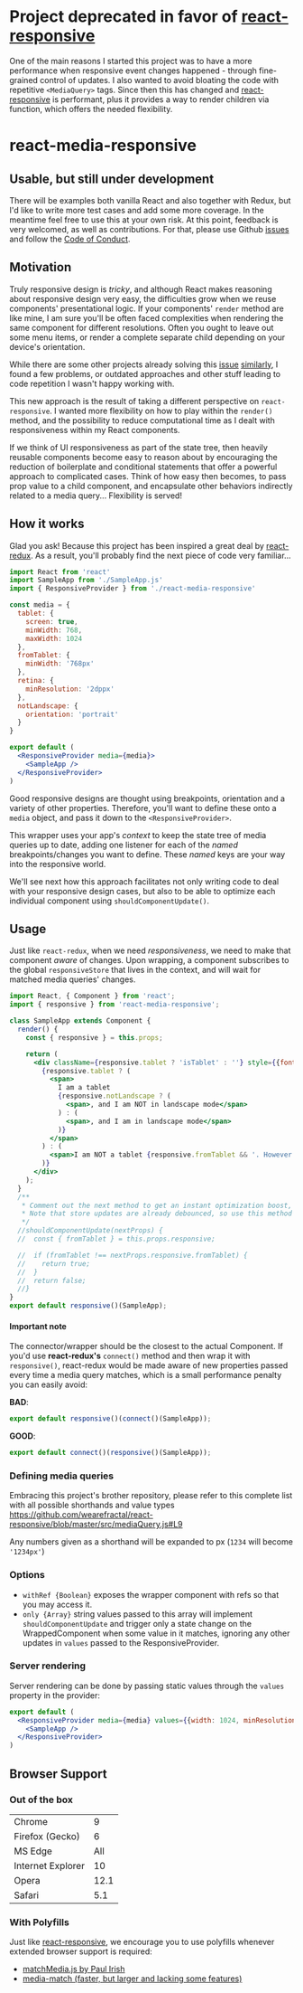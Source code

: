 # Project deprecated in favor of [react-responsive](https://github.com/contra/react-responsive)

One of the main reasons I started this project was to have a more performance when responsive event changes happened - through fine-grained control of updates. I also wanted to avoid bloating the code with repetitive `<MediaQuery>` tags. Since then this has changed and [react-responsive](https://github.com/contra/react-responsive) is performant, plus it provides a way to render children via function, which offers the needed flexibility.

# react-media-responsive

## Usable, but still under development

There will be examples both vanilla React and also together with Redux, but I'd like to write more test cases and add some more coverage. In the meantime feel free to use this at your own risk. At this point, feedback is very welcomed, as well as contributions. For that, please use Github [issues](https://github.com/Rendez/react-media-responsive/Issues) and follow the [Code of Conduct](https://github.com/Rendez/react-media-responsive/CODE_OF_CONDUCT.md).

## Motivation

Truly responsive design is *tricky*, and although React makes reasoning about responsive design very easy,
the difficulties grow when we reuse components' presentational logic. If your components' `render` method are like mine,
I am sure you'll be often faced complexities when rendering the same component for different resolutions. Often you ought to
leave out some menu items, or render a complete separate child depending on your device's orientation.

While there are some other projects already solving this [issue](https://github.com/akiran/react-responsive-mixin) [similarly](https://github.com/contra/react-responsive), I found a few problems, or outdated approaches and other stuff leading to code repetition I wasn't happy working with.

This new approach is the result of taking a different perspective on `react-responsive`. I wanted more flexibility on how to play within the `render()` method, and the possibility to reduce computational time as I dealt with responsiveness within my React components.

If we think of UI responsiveness as part of the state tree, then heavily reusable components become easy to reason about by encouraging the reduction of boilerplate and conditional statements that offer a powerful approach to complicated cases. Think of how easy then becomes, to pass prop value to a child component, and encapsulate other behaviors indirectly related to a media query... Flexibility is served!

## How it works

Glad you ask! Because this project has been inspired a great deal by [react-redux](https://github.com/reactjs/react-redux).
As a result, you'll probably find the next piece of code very familiar...

```jsx
import React from 'react'
import SampleApp from './SampleApp.js'
import { ResponsiveProvider } from './react-media-responsive'

const media = {
  tablet: {
    screen: true,
    minWidth: 768,
    maxWidth: 1024
  },
  fromTablet: {
    minWidth: '768px'
  },
  retina: {
    minResolution: '2dppx'
  },
  notLandscape: {
    orientation: 'portrait'
  }
}

export default (
  <ResponsiveProvider media={media}>
    <SampleApp />
  </ResponsiveProvider>
)

```

Good responsive designs are thought using breakpoints, orientation and a variety of other properties.
Therefore, you'll want to define these onto a `media` object, and pass it down to the `<ResponsiveProvider>`.

This wrapper uses your app's *context* to keep the state tree of media queries up to date, adding one listener for each
of the *named* breakpoints/changes you want to define. These *named* keys are your way into the responsive world.

We'll see next how this approach facilitates not only writing code to deal with your responsive design cases,
but also to be able to optimize each individual component using `shouldComponentUpdate()`.

## Usage

Just like `react-redux`, when we need *responsiveness*, we need to make that component *aware* of changes. Upon wrapping,
a component subscribes to the global `responsiveStore` that lives in the context, and will wait for matched media queries' changes.


```jsx
import React, { Component } from 'react';
import { responsive } from 'react-media-responsive';

class SampleApp extends Component {
  render() {
    const { responsive } = this.props;

    return (
      <div className={responsive.tablet ? 'isTablet' : ''} style={{fontSize: responsive.retina ? 22 : 16}}>
        {responsive.tablet ? (
          <span>
            I am a tablet
            {responsive.notLandscape ? (
              <span>, and I am NOT in landscape mode</span>
            ) : (
              <span>, and I am in landscape mode</span>
            )}
          </span>
        ) : (
          <span>I am NOT a tablet {responsive.fromTablet && '. However I am WIDER!'}</span>
        )}
      </div>
    );
  }
  /**
   * Comment out the next method to get an instant optimization boost, while resizing your browser window.
   * Note that store updates are already debounced, so use this method mindfully when you want that extra bit of performance.
   */
  //shouldComponentUpdate(nextProps) {
  //  const { fromTablet } = this.props.responsive;

  //  if (fromTablet !== nextProps.responsive.fromTablet) {
  //    return true;
  //  }
  //  return false;
  //}
}
export default responsive()(SampleApp);

```


#### Important note

The connector/wrapper should be the closest to the actual Component.
If you'd use **react-redux's** `connect()` method and then wrap it with `responsive()`, react-redux
would be made aware of new properties passed every time a media query matches, which is a small
performance penalty you can easily avoid:

**BAD**:
```jsx
export default responsive()(connect()(SampleApp));
```

**GOOD**:
```jsx
export default connect()(responsive()(SampleApp));
```

### Defining media queries

Embracing this project's brother repository, please refer to this complete list
with all possible shorthands and value types https://github.com/wearefractal/react-responsive/blob/master/src/mediaQuery.js#L9

Any numbers given as a shorthand will be expanded to px (`1234` will become `'1234px'`)

### Options

- `withRef {Boolean}` exposes the wrapper component with refs so that you may access it.
- `only {Array}` string values passed to this array will implement `shouldComponentUpdate` and trigger only a state change on the WrappedComponent when some value in it matches, ignoring any other updates in `values` passed to the ResponsiveProvider.

### Server rendering

Server rendering can be done by passing static values through the `values` property in the provider:

```jsx
export default (
  <ResponsiveProvider media={media} values={{width: 1024, minResolution: '2dppx'}}>
    <SampleApp />
  </ResponsiveProvider>
)
```

## Browser Support

### Out of the box

<table>
<tr>
<td>Chrome</td>
<td>9</td>
</tr>
<tr>
<td>Firefox (Gecko)</td>
<td>6</td>
</tr>
<tr>
<td>MS Edge</td>
<td>All</td>
</tr>
<tr>
<td>Internet Explorer</td>
<td>10</td>
</tr>
<tr>
<td>Opera</td>
<td>12.1</td>
</tr>
<tr>
<td>Safari</td>
<td>5.1</td>
</tr>
</table>

### With Polyfills

Just like [react-responsive](https://github.com/contra/react-responsive), we encourage you to use polyfills whenever extended browser support is required:

- [matchMedia.js by Paul Irish](https://github.com/paulirish/matchMedia.js/)
- [media-match (faster, but larger and lacking some features)](https://github.com/weblinc/media-match)
